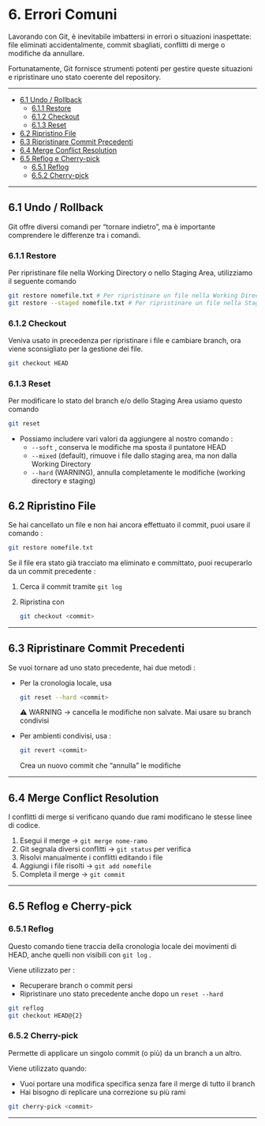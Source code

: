 # 6. Errori Comuni

Lavorando con Git, è inevitabile imbattersi in errori o situazioni inaspettate: file eliminati accidentalmente, commit sbagliati, conflitti di merge o modifiche da annullare. 

Fortunatamente, Git fornisce strumenti potenti per gestire queste situazioni e ripristinare uno stato coerente del repository. 

---
- [6.1 Undo / Rollback](#61-undo--rollback)
  - [6.1.1 Restore](#611-restore)
  - [6.1.2 Checkout](#612-checkout)
  - [6.1.3 Reset](#613-reset)
- [6.2 Ripristino File](#62-ripristino-file)
- [6.3 Ripristinare Commit Precedenti](#63-ripristinare-commit-precedenti)
- [6.4 Merge Conflict Resolution](#64-merge-conflict-resolution)
- [6.5 Reflog e Cherry-pick](#65-reflog-e-cherry-pick)
  - [6.5.1 Reflog](#651-reflog)
  - [6.5.2 Cherry-pick](#652-cherry-pick)
---

## 6.1 Undo / Rollback

Git offre diversi comandi per “tornare indietro”, ma è importante comprendere le differenze tra i comandi.

### 6.1.1 Restore

Per ripristinare file nella Working Directory o nello Staging Area, utilizziamo il seguente comando 

```bash
git restore nomefile.txt # Per ripristinare un file nella Working Directory
git restore --staged nomefile.txt # Per ripristinare un file nella Staging Area
```

### 6.1.2 Checkout

Veniva usato in precedenza per ripristinare i file e cambiare branch, ora viene sconsigliato per la gestione dei file.

```bash
git checkout HEAD
```

### 6.1.3 Reset

Per modificare lo stato del branch e/o dello Staging Area usiamo questo comando 

```bash
git reset 
```

- Possiamo includere vari valori da aggiungere al nostro comando :
    - `--soft` , conserva le modifiche ma sposta il puntatore HEAD
    - `--mixed` (default), rimuove i file dallo staging area, ma non dalla Working Directory
    - `--hard` (WARNING), annulla completamente le modifiche (working directory e staging)

## 6.2 Ripristino File

Se hai cancellato un file e non hai ancora effettuato il commit, puoi usare il comando :

```bash
git restore nomefile.txt
```

Se il file era stato già tracciato ma eliminato e committato, puoi recuperarlo da un commit precedente : 

1. Cerca il commit tramite `git log` 
2. Ripristina con 
    
    ```bash
    git checkout <commit>
    ```
    

---

## 6.3 Ripristinare Commit Precedenti

Se vuoi tornare ad uno stato precedente, hai due metodi : 

- Per la cronologia locale, usa
    
    ```bash
    git reset --hard <commit>
    ```
    
    ⚠️ WARNING → cancella le modifiche non salvate. Mai usare su branch condivisi
    
- Per ambienti condivisi, usa :
    
    ```bash
    git revert <commit>
    ```
    
    Crea un nuovo commit che “annulla” le modifiche
    

---

## 6.4 Merge Conflict Resolution

I conflitti di merge si verificano quando due rami modificano le stesse linee di codice.

1. Esegui il merge → `git merge nome-ramo` 
2. Git segnala diversi conflitti → `git status` per verifica
3. Risolvi manualmente i conflitti editando i file
4. Aggiungi i file risolti → `git add nomefile` 
5. Completa il merge → `git commit` 

---

## 6.5 Reflog e Cherry-pick

### 6.5.1 Reflog

Questo comando tiene traccia della cronologia locale dei movimenti di HEAD, anche quelli non visibili con `git log` .

Viene utilizzato per : 

- Recuperare branch o commit persi
- Ripristinare uno stato precedente anche dopo un `reset --hard`

```bash
git reflog
git checkout HEAD@{2}
```

### 6.5.2 Cherry-pick

Permette di applicare un singolo commit (o più) da un branch a un altro.

Viene utilizzato quando:

- Vuoi portare una modifica specifica senza fare il merge di tutto il branch
- Hai bisogno di replicare una correzione su più rami

```bash
git cherry-pick <commit>
```

---